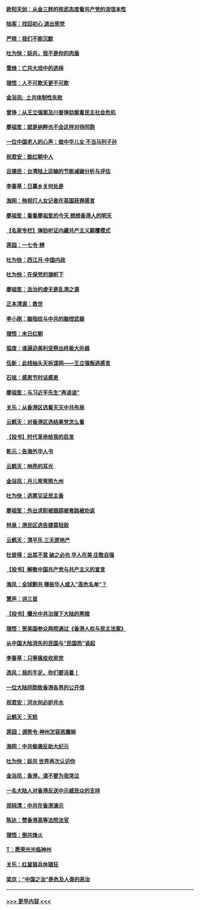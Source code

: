 #### [欧阳天剑：从金三胖的核武态度看共产党的流氓本性](../pages/nsc993/n11702238.md?t=12051922) 
#### [陆客：找回初心 退出邪党](../pages/nsc993/n11702213.md?t=12051922) 
#### [严晓：我们不能沉默](../pages/nsc993/n11702110.md?t=12051922) 
#### [吐为快：妖共，我不是你的肉盾](../pages/nsc993/n11701366.md?t=12051922) 
#### [雪绮：亡共大戏中的选择](../pages/nsc993/n11699922.md?t=12051922) 
#### [理悟：人不可欺天更不可欺](../pages/nsc993/n11699657.md?t=12051922) 
#### [金浴凤:  土共体制性失败](../pages/nsc993/n11699361.md?t=12051922) 
#### [曾铮：从王立强案及川普弹劾案看民主社会危机](../pages/nsc993/n11699318.md?t=12051922) 
#### [廖祖笙：就是纳粹也不会这样对待同胞](../pages/nsc993/n11697658.md?t=12051922) 
#### [一位中国老人的心声：做中华儿女 不当马列子孙](../pages/nsc993/n11697525.md?t=12051922) 
#### [祝君安：致红朝中人](../pages/nsc993/n11697518.md?t=12051922) 
#### [吕锡民：台湾陆上运输的节能减碳分析与评估](../pages/nsc993/n11694983.md?t=12051922) 
#### [李春草：日暮乡关何处是](../pages/nsc993/n11694805.md?t=12051922) 
#### [海网：殃视打人女记者在英国获罪感言](../pages/nsc993/n11693832.md?t=12051922) 
#### [廖祖笙：看看廖祖笙的今天 想想香港人的明天](../pages/nsc993/n11693707.md?t=12051922) 
#### [【名家专栏】弹劾听证内藏共产主义颠覆模式](../pages/nsc993/n11693563.md?t=12051922) 
#### [莲园：一七令‧辨](../pages/nsc993/n11692558.md?t=12051922) 
#### [吐为快：西江月·中国内政](../pages/nsc993/n11692071.md?t=12051922) 
#### [吐为快：在保党的旗帜下](../pages/nsc993/n11691188.md?t=12051922) 
#### [廖祖笙：法治的虚无是乱港之源](../pages/nsc993/n11690605.md?t=12051922) 
#### [正本清源：救世](../pages/nsc993/n11689134.md?t=12051922) 
#### [李小刚：脑指纹与中共的脑控武器](../pages/nsc993/n11688900.md?t=12051922) 
#### [理悟：末日红朝](../pages/nsc993/n11688829.md?t=12051922) 
#### [弧度：谁逼迫美利坚祭出终极大杀器](../pages/nsc993/n11688735.md?t=12051922) 
#### [伍新：此线抽头天拆谍网——王立强叛逃感言](../pages/nsc993/n11687981.md?t=12051922) 
#### [石铭：感恩节时话感恩](../pages/nsc993/n11687568.md?t=12051922) 
#### [廖祖笙：与习近平先生“再谈谈”](../pages/nsc993/n11687005.md?t=12051922) 
#### [关乐：从香港区选看天灭中共布局](../pages/nsc993/n11686647.md?t=12051922) 
#### [云鹤天：对香港区选结果党怎么看](../pages/nsc993/n11686216.md?t=12051922) 
#### [【投书】时代革命给我的启发](../pages/nsc993/n11684287.md?t=12051922) 
#### [乾元：告海外华人书](../pages/nsc993/n11684044.md?t=12051922) 
#### [云鹤天：响亮的耳光](../pages/nsc993/n11684254.md?t=12051922) 
#### [金浴凤：月儿弯弯照九州](../pages/nsc993/n11684231.md?t=12051922) 
#### [吐为快：选票见证民主香](../pages/nsc993/n11684206.md?t=12051922) 
#### [廖祖笙：外出求职被跟踪被套路被劝返](../pages/nsc993/n11683874.md?t=12051922) 
#### [林泉：港民区选告捷莫轻敌](../pages/nsc993/n11683930.md?t=12051922) 
#### [云鹤天：清平乐 三无房地产](../pages/nsc993/n11681521.md?t=12051922) 
#### [杜彼得：出其不意 破之必也 华人在美 庄敬自强](../pages/nsc993/n11679554.md?t=12051922) 
#### [【投书】解散中国共产党与共产主义的宣言](../pages/nsc993/n11679177.md?t=12051922) 
#### [海风：全球剿共 哪些华人或入“高危名单”？](../pages/nsc993/n11678617.md?t=12051922) 
#### [慧声：诗三首](../pages/nsc993/n11678848.md?t=12051922) 
#### [【投书】曝光中共治理下大陆的黑暗](../pages/nsc993/n11678674.md?t=12051922) 
#### [理悟：贺美国参众两院通过《香港人权与民主法案》](../pages/nsc993/n11678104.md?t=12051922) 
#### [从中国大陆消失的民国与“民国热”谈起](../pages/nsc993/n11678075.md?t=12051922) 
#### [李春草：只等瘟疫收邪党](../pages/nsc993/n11677308.md?t=12051922) 
#### [逸风：我的手足，你们要活着！](../pages/nsc993/n11676352.md?t=12051922) 
#### [一位大陆同胞致香港各界的公开信](../pages/nsc993/n11675761.md?t=12051922) 
#### [祝君安：河水何必妒井水](../pages/nsc993/n11675746.md?t=12051922) 
#### [云鹤天：天怒](../pages/nsc993/n11675718.md?t=12051922) 
#### [莲园：调笑令‧神州怎容恶魔祸](../pages/nsc993/n11675648.md?t=12051922) 
#### [海网：中共偷袭反助大纪元](../pages/nsc993/n11673515.md?t=12051922) 
#### [吐为快：妖共 世界再次认识你](../pages/nsc993/n11673506.md?t=12051922) 
#### [金浴凤：香港，请不要为我哭泣](../pages/nsc993/n11673248.md?t=12051922) 
#### [一名大陆人对香港反送中示威民众的支持](../pages/nsc993/n11672615.md?t=12051922) 
#### [郑纯清：中共在香港演示](../pages/nsc993/n11670539.md?t=12051922) 
#### [陈达：赞香港高等法院法官](../pages/nsc993/n11669542.md?t=12051922) 
#### [理悟：倒共烽火](../pages/nsc993/n11668844.md?t=12051922) 
#### [T：愿荣光光临神州](../pages/nsc993/n11668421.md?t=12051922) 
#### [关乐：红鼠狼兵休猖狂](../pages/nsc993/n11668378.md?t=12051922) 
#### [梁京：“中国之治”是危及人类的恶治](../pages/nsc993/n11668328.md?t=12051922) 

----
#### [ >>> 更早内容 <<< ](../indexes/nsc993-earlier.md)
